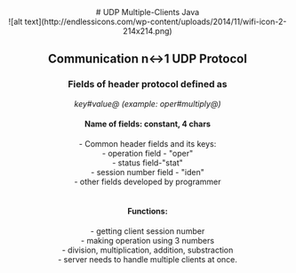 <center># UDP Multiple-Clients Java</center>
<center>
![alt text](http://endlessicons.com/wp-content/uploads/2014/11/wifi-icon-2-214x214.png)

<h2>Communication n↔1 UDP Protocol </h2>
<h3>Fields of header protocol defined as </h3><i>key#value@ (example: oper#multiply@)</i></br>
<h4>Name of fields: constant, 4 chars</h4>
- Common header fields and its keys:</br>
- operation field - "oper"</br>
- status field-"stat"</br>
- session number field - "iden"</br>
- other fields developed by programmer</br></br>
<h4>Functions: </h4> 
- getting client session number</br>
- making operation using 3 numbers</br>
- division, multiplication, addition, substraction</br>
- server needs to handle multiple clients at once.</br>
</center>
